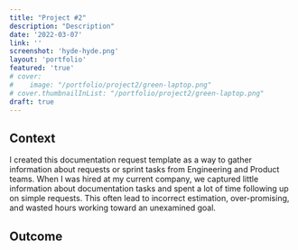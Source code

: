 ```yaml
---
title: "Project #2"
description: "Description"
date: '2022-03-07'
link: ''
screenshot: 'hyde-hyde.png'
layout: 'portfolio'
featured: 'true'
# cover:
#    image: "/portfolio/project2/green-laptop.png"
# cover.thumbnailInList: "/portfolio/project2/green-laptop.png"
draft: true
---
```


## Context
I created this documentation request template as a way to gather information about requests or sprint tasks from Engineering and Product teams. When I was hired at my current company, we captured little information about documentation tasks and spent a lot of time following up on simple requests. This often lead to incorrect estimation, over-promising, and wasted hours working toward an unexamined goal.



## Outcome
